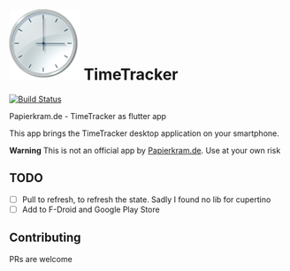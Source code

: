 ![alt text](assets/images/icon.png "TimeTracker Logo")
TimeTracker
==============

[![Build Status](https://travis-ci.com/SimonIT/TimeTracker.svg?branch=master)](https://travis-ci.com/SimonIT/TimeTracker)

Papierkram.de - TimeTracker as flutter app

This app brings the TimeTracker desktop application on your smartphone.

__Warning__ This is not an official app by [Papierkram.de](https://www.papierkram.de/). Use at your own risk

## TODO

- [ ] Pull to refresh, to refresh the state. Sadly I found no lib for cupertino
- [ ] Add to F-Droid and Google Play Store

## Contributing

PRs are welcome 

